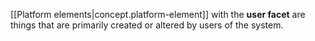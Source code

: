 
[[Platform elements|concept.platform-element]] with the **user facet** are things that are primarily created or altered by users of the system.
